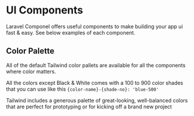 # UI Components

Laravel Componel offers useful components to make building your app ui fast & easy. See below examples of each component.

## Color Palette

All of the default Tailwind color pallets are available for all the components where color matters.

All the colors except Black & White comes with a 100 to 900 color shades that you can use like this ‍`{color-name}-{shade-no}: 'blue-500'`

Tailwind includes a generous palette of great-looking, well-balanced colors that are perfect for prototyping or for kicking off a brand new project

<Tailwind-Color-Palette />
